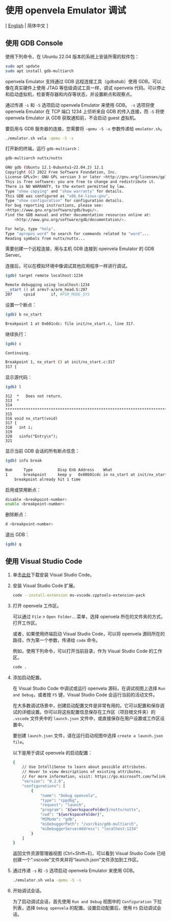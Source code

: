 # 使用 openvela Emulator 调试

\[ [English](./Debugging_Vela_with_Vela_Emulator.md) | 简体中文 \]

## 使用 GDB Console

使用下列命令，在 Ubuntu 22.04 版本的系统上安装所需的软件包：

```bash
sudo apt update
sudo apt install gdb-multiarch
```

openvela Emulator 支持通过 GDB 远程连接工具（gdbstub）使用 GDB。可以像在真实硬件上使用 JTAG 等低级调试工具一样，调试 openvela 代码。可以停止和启动虚拟机，检查寄存器和内存等状态，并设置断点和观察点。

通过传递 `-s` 和 `-S` 选项启动 openvela Emulator 来使用 GDB。 `-s` 选项将使 openvela Emulator 在 TCP 端口 1234 上侦听来自 GDB 的传入连接，而 `-S` 将使 openvela Emulator 从 GDB 获取通知前，不会启动 guest 虚拟机。

要启用与 GDB 服务器的连接，您需要将 `-qemu -S -s` 参数传递给 `emulator.sh`。

```bash
./emulator.sh vela -qemu -S -s
```

打开新的终端，运行 `gdb-multiarch`：

```bash
gdb-multiarch nuttx/nuttx
```

```bash
GNU gdb (Ubuntu 12.1-0ubuntu1~22.04.2) 12.1
Copyright (C) 2022 Free Software Foundation, Inc.
License GPLv3+: GNU GPL version 3 or later <http://gnu.org/licenses/gpl.html>
This is free software: you are free to change and redistribute it.
There is NO WARRANTY, to the extent permitted by law.
Type "show copying" and "show warranty" for details.
This GDB was configured as "x86_64-linux-gnu".
Type "show configuration" for configuration details.
For bug reporting instructions, please see:
<https://www.gnu.org/software/gdb/bugs/>.
Find the GDB manual and other documentation resources online at:
    <http://www.gnu.org/software/gdb/documentation/>.

For help, type "help".
Type "apropos word" to search for commands related to "word"...
Reading symbols from nuttx/nuttx...
```

需要创建一个远程连接，用与主机 GDB 连接到 openvela Emulator 的 GDB Server。

连接后，可以在模拟环境中像调试其他应用程序一样进行调试。

```bash
(gdb) target remote localhost:1234
```

```bash
Remote debugging using localhost:1234
__start () at armv7-a/arm_head.S:207
207		cpsid		if, #PSR_MODE_SYS
```

设置一个断点：

```bash
(gdb) b nx_start
```

```bash
Breakpoint 1 at 0x601cdc: file init/nx_start.c, line 317.
```

继续执行：

```bash
(gdb) c
```

```bash
Continuing.

Breakpoint 1, nx_start () at init/nx_start.c:317
317	{
```

显示源代码：

```bash
(gdb) l
```

```
312	 *   Does not return.
313	 *
314	 ****************************************************************************/
315	
316	void nx_start(void)
317	{
318	  int i;
319	
320	  sinfo("Entry\n");
321
```

显示当前 GDB 会话的所有断点信息：

```bash
(gdb) info break
```

```bash
Num     Type           Disp Enb Address    What
1       breakpoint     keep y   0x00601cdc in nx_start at init/nx_start.c:317
	breakpoint already hit 1 time
```

启用或禁用断点：

```bash
disable <breakpoint-number>
enable <breakpoint-number>
```

删除断点：

```bash
d <breakpoint-number>
```

退出 GDB：

```bash
(gdb) q
```

## 使用 Visual Studio Code

1. 单击[此处](https://code.visualstudio.com/)下载安装 Visual Studio Code。

2. 安装 Visual Studio Code 扩展。

    ```bash
    code --install-extension ms-vscode.cpptools-extension-pack
    ```

3. 打开 openvela 工作区。

    可以通过 `File` > `Open Folder`... 菜单，选择 openvela 所在的文件夹的方式，打开工作区。

    或者，如果使用终端启动 Visual Studio Code，可以将 openvela 源码所在的路径，作为第一个参数，传递给 `code` 命令。

    例如，使用下列命令，可以打开当前目录，作为 Visual Studio Code 的工作区。

    ```bash
    code .
    ```

4. 添加启动配置。

    在 Visual Studio Code 中调试或运行 openvela 源码，在调试视图上选择 `Run and Debug`，或者按 `F5` 键，Visual Studio Code 会运行当前的活动文件。

    在大多数调试场景中，创建启动配置文件是非常有用的。它可以配置和保存调试的详细设置。你可以将这些配置信息保存在工作区（项目根文件夹）的 `.vscode` 文件夹中的 `launch.json` 文件中，或直接保存在用户设置或工作区设置中。

    要创建 `launch.json` 文件，请在运行启动视图中选择 `create a launch.json file`。

    以下是用于调试 openvela 的启动配置：

    ```bash
    {
        // Use IntelliSense to learn about possible attributes.
        // Hover to view descriptions of existing attributes.
        // For more information, visit: https://go.microsoft.com/fwlink/?linkid=830387
        "version": "0.2.0",
        "configurations": [
            {
                "name": "Debug openvela",
                "type": "cppdbg",
                "request": "launch",
                "program": "${workspaceFolder}/nuttx/nuttx",
                "cwd": "${workspaceFolder}",
                "MIMode": "gdb",
                "miDebuggerPath": "/usr/bin/gdb-multiarch",
                "miDebuggerServerAddress": "localhost:1234"
            }
        ]
    }
    ```

    返回文件资源管理器视图 (Ctrl+Shift+E)，可以看到 Visual Studio Code 已经创建一个“.vscode”文件夹并将“launch.json”文件添加到工作区。

5. 通过传递 `-s` 和 `-S` 选项启动 openvela Emulator 来使用 GDB。

    ```bash
    ./emulator.sh vela -qemu -S -s
    ```

6. 开始调试会话。

    为了启动调试会话，首先使用 `Run and Debug` 视图中的 `Configuration` 下拉列表，选择 `Debug openvela` 的配置。设置启动配置后，使用 `F5` 启动调试会话。